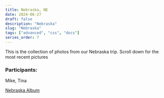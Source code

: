 ```yaml
---
title: Nebraska, NE
date: 2024-06-27
draft: false
description: "Nebraska"
slug: "Nebraska"
tags: ["advanced", "css", "docs"]
series_order: 7
---
```


This is the collection of photos from our Nebraska trip. Scroll down for the most recent pictures

### Participants:
Mike, Tina

[Nebraska Album](https://photos.app.goo.gl/nTpgko9tIFNs1TlM2)
